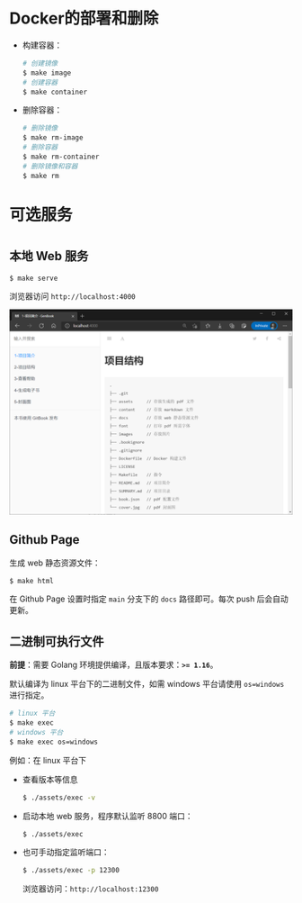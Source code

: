 # Docker的部署和删除
* 构建容器：

    ```bash
    # 创建镜像
    $ make image
    # 创建容器
    $ make container
    ```

* 删除容器：

    ```bash
    # 删除镜像
    $ make rm-image
    # 删除容器
    $ make rm-container
    # 删除镜像和容器
    $ make rm
    ```

# 可选服务
#
## 本地 Web 服务

```
$ make serve
```

浏览器访问 `http://localhost:4000`

![](images/web.png)


## Github Page
生成 web 静态资源文件：

```bash
$ make html
```

在 Github Page 设置时指定 `main` 分支下的 `docs` 路径即可。每次 push 后会自动更新。

## 二进制可执行文件
**前提**：需要 Golang 环境提供编译，且版本要求：**`>= 1.16`**。

默认编译为 linux 平台下的二进制文件，如需 windows 平台请使用 `os=windows` 进行指定。

```bash
# linux 平台
$ make exec
# windows 平台
$ make exec os=windows
```

例如：在 linux 平台下
* 查看版本等信息

    ```bash
    $ ./assets/exec -v
    ```

* 启动本地 web 服务，程序默认监听 8800 端口：

    ```bash
    $ ./assets/exec
    ```

    

* 也可手动指定监听端口：

    ```bash
    $ ./assets/exec -p 12300
    ```

    浏览器访问：`http://localhost:12300`

# 
